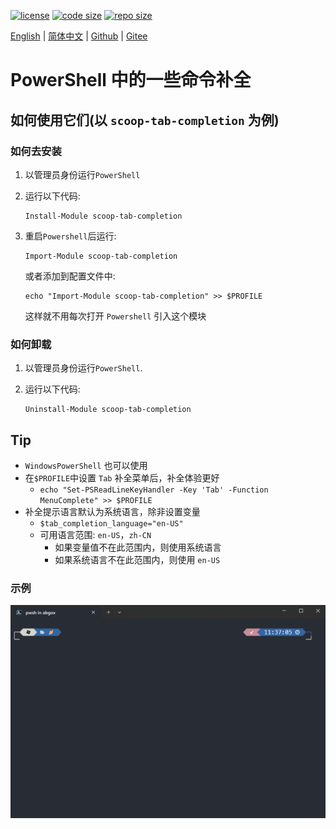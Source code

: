 [![license](https://img.shields.io/github/license/abgox/PS-completions)](https://github.com/abgox/PS-completions/blob/main/LICENSE)
[![code size](https://img.shields.io/github/languages/code-size/abgox/PS-completions.svg)](https://img.shields.io/github/languages/code-size/abgox/PS-completions.svg)
[![repo size](https://img.shields.io/github/repo-size/abgox/PS-completions.svg)](https://img.shields.io/github/repo-size/abgox/PS-completions.svg)

<p align="left">
<a href="README.md">English</a> |
<a href="README-CN.md">简体中文</a> |
<a href="https://github.com/abgox/PS-completions">Github</a> |
<a href="https://gitee.com/abgox/PS-completions">Gitee</a>
</p>

# PowerShell 中的一些命令补全

## 如何使用它们(以 `scoop-tab-completion` 为例)

### 如何去安装

1. 以管理员身份运行`PowerShell`

2. 运行以下代码:

    ```pwsh
    Install-Module scoop-tab-completion
    ```

3. 重启`Powershell`后运行:

    ```pwsh
    Import-Module scoop-tab-completion
    ```

    或者添加到配置文件中:

    ```pwsh
    echo "Import-Module scoop-tab-completion" >> $PROFILE
    ```

    这样就不用每次打开 `Powershell` 引入这个模块

### 如何卸载

1. 以管理员身份运行`PowerShell`.
2. 运行以下代码:

    ```pwsh
    Uninstall-Module scoop-tab-completion
    ```

## Tip

-   `WindowsPowerShell` 也可以使用
-   在`$PROFILE`中设置 `Tab` 补全菜单后，补全体验更好
    -   `echo "Set-PSReadLineKeyHandler -Key 'Tab' -Function MenuComplete" >> $PROFILE`
-   补全提示语言默认为系统语言，除非设置变量
    -   `$tab_completion_language="en-US"`
    -   可用语言范围: `en-US`，`zh-CN`
        -   如果变量值不在此范围内，则使用系统语言
        -   如果系统语言不在此范围内，则使用 `en-US`

### 示例

![scoop demo](./scoop-tab-completion-demo.gif)
